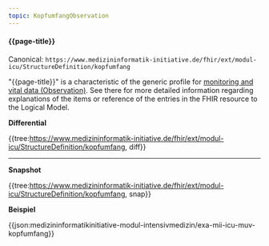 ```yaml
---
topic: KopfumfangObservation
---
```

#### {{page-title}}

Canonical: 
```https://www.medizininformatik-initiative.de/fhir/ext/modul-icu/StructureDefinition/kopfumfang```

"{{page-title}}" is a characteristic of the generic profile for [monitoring and vital data (Observation)](https://simplifier.net/guide/MedizininformatikInitiative-ModulICU-ImplementationGuide/MonitoringundVitaldatenObservation). See there for more detailed information regarding explanations of the items or reference of the entries in the FHIR resource to the Logical Model.

**Differential**

{{tree:https://www.medizininformatik-initiative.de/fhir/ext/modul-icu/StructureDefinition/kopfumfang, diff}}

---

**Snapshot**

{{tree:https://www.medizininformatik-initiative.de/fhir/ext/modul-icu/StructureDefinition/kopfumfang, snap}}

**Beispiel**

{{json:medizininformatikinitiative-modul-intensivmedizin/exa-mii-icu-muv-kopfumfang}}